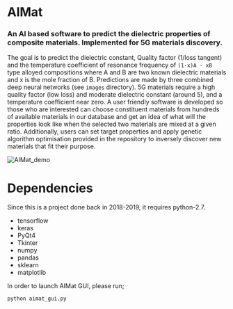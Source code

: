 # AIMat
### An AI based software to predict the dielectric properties of composite materials. Implemented for 5G materials discovery.

The goal is to predict the dielectric constant, Quality factor (1/loss tangent) and the temperature coefficient of resonance frequency of `(1-x)A - xB` type alloyed compositions where A and B are two known dielectric materials and x is the mole fraction of B. Predictions are made by three combined deep neural networks (see `images` directory). 5G materials require a high quality factor (low loss) and moderate dielectric constant (around 5), and a temperature coefficient near zero. A user friendly software is developed so those who are interested can choose constituent materials from hundreds of available materials in our database and get an idea of what will the properties look like when the selected two materials are mixed at a given ratio. Additionally, users can set target properties and apply genetic algorithm optimisation provided in the repository to inversely discover new materials that fit their purpose.

![AIMat_demo](https://user-images.githubusercontent.com/32927933/132994013-9162b87c-aa73-4500-83de-b0e1b3d7e26f.gif)

# Dependencies
Since this is a project done back in 2018-2019, it requires python-2.7. 
* tensorflow
* keras
* PyQt4
* Tkinter
* numpy
* pandas
* sklearn
* matplotlib

In order to launch AIMat GUI, please run;

    python aimat_gui.py
